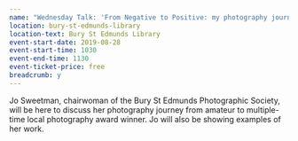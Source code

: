 ```yaml
---
name: "Wednesday Talk: 'From Negative to Positive: my photography journey' by Jo Sweetman"
location: bury-st-edmunds-library
location-text: Bury St Edmunds Library
event-start-date: 2019-08-28
event-start-time: 1030
event-end-time: 1130
event-ticket-price: free
breadcrumb: y
---
```


Jo Sweetman, chairwoman of the Bury St Edmunds Photographic Society, will be here to discuss her photography journey from amateur to multiple-time local photography award winner. Jo will also be showing examples of her work.
